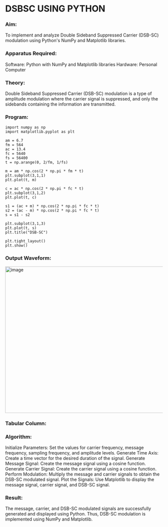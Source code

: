 # DSBSC USING PYTHON

### Aim:
To implement and analyze Double Sideband Suppressed Carrier (DSB-SC) modulation using Python's NumPy and Matplotlib libraries.

### Apparatus Required:
Software: Python with NumPy and Matplotlib libraries
Hardware: Personal Computer

### Theory:
Double Sideband Suppressed Carrier (DSB-SC) modulation is a type of amplitude modulation where the carrier signal is suppressed, and only the sidebands containing the information are transmitted.

### Program:
```
import numpy as np
import matplotlib.pyplot as plt

am = 6.7
fm = 564
ac = 13.4
fc = 5640
fs = 56400
t = np.arange(0, 2/fm, 1/fs)

m = am * np.cos(2 * np.pi * fm * t)
plt.subplot(3,1,1)
plt.plot(t, m)

c = ac * np.cos(2 * np.pi * fc * t)
plt.subplot(3,1,2)
plt.plot(t, c)

s1 = (ac + m) * np.cos(2 * np.pi * fc * t)
s2 = (ac - m) * np.cos(2 * np.pi * fc * t)
s = s1 - s2

plt.subplot(3,1,3)
plt.plot(t, s)
plt.title("DSB-SC")

plt.tight_layout()
plt.show()
```

### Output Waveform:
<img width="630" height="469" alt="image" src="https://github.com/user-attachments/assets/2c30b256-ff36-49cf-b71e-8cf7f946e4cc" />



### Tabular Column:

### Algorithm:
Initialize Parameters:
Set the values for carrier frequency, message frequency, sampling frequency, and amplitude levels.
Generate Time Axis:
Create a time vector for the desired duration of the signal.
Generate Message Signal:
Create the message signal using a cosine function.
Generate Carrier Signal:
Create the carrier signal using a cosine function.
Perform Modulation:
Multiply the message and carrier signals to obtain the DSB-SC modulated signal.
Plot the Signals:
Use Matplotlib to display the message signal, carrier signal, and DSB-SC signal.

### Result:
The message, carrier, and DSB-SC modulated signals are successfully generated and displayed using Python.
Thus, DSB-SC modulation is implemented using NumPy and Matplotlib.
